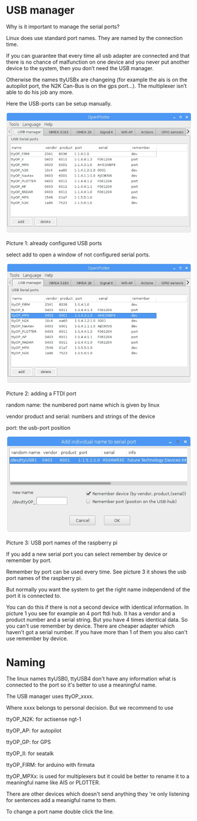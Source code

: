# USB manager

Why is it important to manage the serial ports?

Linux does use standard port names. They are named by the connection time.

If you can guarantee that every time all usb adapter are connected and that there is no chance of malfunction on one device and you never put another device to the system, then you don’t need the USB manager.

Otherwise the names ttyUSBx are changeing \(for example the ais is on the autopilot port, the N2K Can-Bus is on the gps port…\). The multiplexer isn’t able to do his job any more.

Here the USB-ports can be setup manually.

![](/assets/USBmanager1.jpg)

Picture 1: already configured USB ports

select add to open a window of not configured serial ports.

![](/assets/USBmanager2.jpg)

Picture 2: adding a FTDI port

random name: the numbered port name which is given by linux

vendor product and serial: numbers and strings of the device

port: the usb-port position

![](/assets/USBform1.jpg)

Picture 3: USB port names of the raspberry pi

If you add a new serial port you can select remember by device or remember by port.

Remember by port can be used every time. See picture 3 it shows the usb port names of the raspberry pi.

But normally you want the system to get the right name independend of the port it is connected to.

You can do this if there is not a second device with identical information. In picture 1 you see for example an 4 port ftdi hub. It has a vendor and a product number and a serial string. But you have 4 times identical data. So you can't use remember by device. There are cheaper adapter which haven't got a serial number. If you have more than 1 of them you also can't use remember by device.

# Naming

The linux names ttyUSB0, ttyUSB4 don't have any information what is connected to the port so it's better to use a meaningful name.

The USB manager uses ttyOP\_xxxx.

Where xxxx belongs to personal decision. But we recommend to use

ttyOP\_N2K: for actisense ngt-1

ttyOP\_AP: for autopilot

ttyOP\_GP: for GPS

ttyOP\_II: for seatalk

ttyOP\_FIRM: for arduino with firmata

ttyOP\_MPXx: is used for multiplexers but it could be better to rename it to a meaningful name like AIS or PLOTTER.

There are other devices which doesn't send anything they 're only listening for sentences add a meanigful name to them.

To change a port name double click the line.

